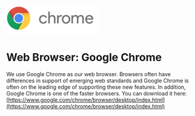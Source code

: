 ![](images/chrome_logo_2x.png)

# Web Browser: Google Chrome

We use Google Chrome as our web browser.  Browsers often have differences in support of emerging web standards and Google Chrome is often on the leading edge of supporting these new features.  In addition, Google Chrome is one of the faster browsers.  You can download it here: [https://www.google.com/chrome/browser/desktop/index.html](https://www.google.com/chrome/browser/desktop/index.html)
